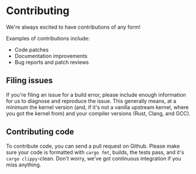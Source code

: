 # Contributing

We're always excited to have contributions of any form!

Examples of contributions include:

* Code patches
* Documentation improvements
* Bug reports and patch reviews

## Filing issues

If you're filing an issue for a build error, please include enough information
for us to diagnose and reproduce the issue. This generally means, at a minimum
the kernel version (and, if it's not a vanilla upstream kernel, where you got
the kernel from) and your compiler versions (Rust, Clang, and GCC).

## Contributing code

To contribute code, you can send a pull request on Github. Please make sure your
code is formatted with `cargo fmt`, builds, the tests pass, and it's `cargo
clippy`-clean. Don't worry, we've got continuous integration if you miss
anything.
